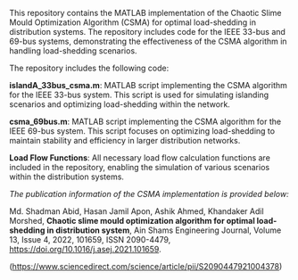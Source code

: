 This repository contains the MATLAB implementation of the Chaotic Slime Mould Optimization Algorithm (CSMA) for optimal load-shedding in distribution systems. The repository includes code for the IEEE 33-bus and 69-bus systems, demonstrating the effectiveness of the CSMA algorithm in handling load-shedding scenarios.

The repository includes the following code:

**islandA_33bus_csma.m**: MATLAB script implementing the CSMA algorithm for the IEEE 33-bus system. This script is used for simulating islanding scenarios and optimizing load-shedding within the network.
  
**csma_69bus.m**: MATLAB script implementing the CSMA algorithm for the IEEE 69-bus system. This script focuses on optimizing load-shedding to maintain stability and efficiency in larger distribution networks.

**Load Flow Functions**: All necessary load flow calculation functions are included in the repository, enabling the simulation of various scenarios within the distribution systems.

*The publication information of the CSMA implementation is provided below:*

Md. Shadman Abid, Hasan Jamil Apon, Ashik Ahmed, Khandaker Adil Morshed, **Chaotic slime mould optimization algorithm for optimal load-shedding in distribution system**,
Ain Shams Engineering Journal, Volume 13, Issue 4, 2022, 101659, ISSN 2090-4479, https://doi.org/10.1016/j.asej.2021.101659.

(https://www.sciencedirect.com/science/article/pii/S2090447921004378)
